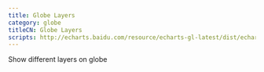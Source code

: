 ```yaml
---
title: Globe Layers
category: globe
titleCN: Globe Layers
scripts: http://echarts.baidu.com/resource/echarts-gl-latest/dist/echarts-gl.min.js
---
```

Show different layers on globe
